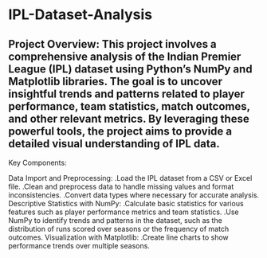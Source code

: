 # IPL-Dataset-Analysis
## Project Overview: This project involves a comprehensive analysis of the Indian Premier League (IPL) dataset using Python’s NumPy and Matplotlib libraries. The goal is to uncover insightful trends and patterns related to player performance, team statistics, match outcomes, and other relevant metrics. By leveraging these powerful tools, the project aims to provide a detailed visual understanding of IPL data.
Key Components:

Data Import and Preprocessing:
  .Load the IPL dataset from a CSV or Excel file.
  .Clean and preprocess data to handle missing values and format inconsistencies.
  .Convert data types where necessary for accurate analysis.
Descriptive Statistics with NumPy:
  .Calculate basic statistics for various features such as player performance     metrics   and team statistics.
  .Use NumPy to identify trends and patterns in the dataset, such as the distribution   of runs scored over seasons or the frequency of match outcomes.
Visualization with Matplotlib:
  .Create line charts to show performance trends over multiple seasons.
